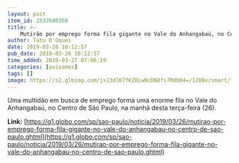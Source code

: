 ```yaml
---
layout: post
item_id: 2537640350
title: >-
    Mutirão por emprego forma fila gigante no Vale do Anhangabaú, no Centro de São Paulo
author: Tatu D'Oquei
date: 2019-03-26 10:12:57
pub_date: 2019-03-26 10:12:57
time_added: 2019-03-27 07:06:19
categories: [avisamos]
tags: []
image: https://s2.glbimg.com/jx13dlK7fKZOLwNcDN8fs7MdbO4=/1200x/smart/filters:cover():strip_icc()/s03.video.glbimg.com/x720/7486206.jpg
---
```


Uma multidão em busca de emprego forma uma enorme fila no Vale do Anhangabaú, no Centro de São Paulo, na manhã desta terça-feira (26).

**Link:** [https://g1.globo.com/sp/sao-paulo/noticia/2019/03/26/mutirao-por-emprego-forma-fila-gigante-no-vale-do-anhangabau-no-centro-de-sao-paulo.ghtml](https://g1.globo.com/sp/sao-paulo/noticia/2019/03/26/mutirao-por-emprego-forma-fila-gigante-no-vale-do-anhangabau-no-centro-de-sao-paulo.ghtml)

